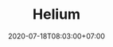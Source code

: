 ---
title     : Helium
thumbnail : helium
address   : https://helium.com
sitemap   : false
date      : 2020-07-18T08:03:00+07:00
---